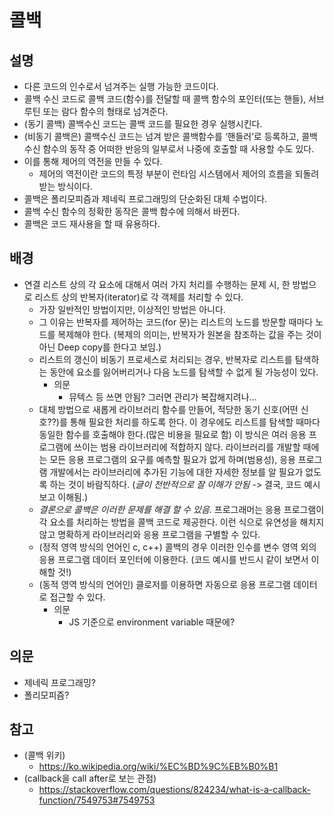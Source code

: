 
# 콜백
## 설명
- 다른 코드의 인수로서 넘겨주는 실행 가능한 코드이다.
- 콜백 수신 코드로 콜백 코드(함수)를 전달할 때 콜백 함수의 포인터(또는 핸들), 서브 루틴 또는 람다 함수의 형태로 넘겨준다.
- (동기 콜백) 콜백수신 코드는 콜백 코드를 필요한 경우 실행시킨다. 
- (비동기 콜백은) 콜백수신 코드는 넘겨 받은 콜백함수를 ‘핸들러’로 등록하고, 콜백 수신 함수의 동작 중 어떠한 반응의 일부로서 나중에 호출할 때 사용할 수도 있다.
- 이를 통해 제어의 역전을 만들 수 있다.	
    - 제어의 역전이란 코드의 특정 부분이 런타임 시스템에서 제어의 흐름을 되돌려 받는 방식이다.
- 콜백은 폴리모피즘과 제네릭 프로그래밍의 단순화된 대체 수법이다.
- 콜백 수신 함수의 정확한 동작은 콜백 함수에 의해서 바뀐다. 
- 콜백은 코드 재사용을 할 때 유용하다.

## 배경
- 연결 리스트 상의 각 요소에 대해서 여러 가지 처리를 수행하는 문제 시, 한 방법으로 리스트 상의 반복자(iterator)로 각 객체를 처리할 수 있다. 
    - 가장 일반적인 방법이지만, 이상적인 방법은 아니다.
    - 그 이유는 반복자를 제어하는 코드(for 문)는 리스트의 노드를 방문할 때마다 노드를 복제해야 한다. (복제의 의미는, 반복자가 원본을 참조하는 값을 주는 것이 아닌 Deep copy를 한다고 보임.)
    - 리스트의 갱신이 비동기 프로세스로 처리되는 경우, 반복자로 리스트를 탐색하는 동안에 요소를 잃어버리거나 다음 노드를 탐색할 수 없게 될 가능성이 있다. 
        - 의문
            - 뮤텍스 등 쓰면 안됨? 그러면 관리가 복잡해지려나…
    - 대체 방법으로 새롭게 라이브러리 함수를 만들어, 적당한 동기 신호(어떤 신호??)를 통해 필요한 처리를 하도록 한다. 이 경우에도 리스트를 탐색할 때마다 동일한 함수를 호출해야 한다.(많은 비용을 필요로 함) 이 방식은 여러 응용 프로그램에 쓰이는 범용 라이브러리에 적합하지 않다. 라이브러리를 개발할 때에는 모든 응용 프로그램의 요구를 예측할 필요가 없게 하며(범용성), 응용 프로그램 개발에서는 라이브러리에 추가된 기능에 대한 자세한 정보를 알 필요가 없도록 하는 것이 바람직하다. (*글이 전반적으로 잘 이해가 안됨* -> 결국, 코드 예시보고 이해됨.)
    - *결론으로 콜백은 이러한 문제를 해결 할 수 있음.* 프로그래머는 응용 프로그램이 각 요소를 처리하는 방법을 콜백 코드로 제공한다. 이런 식으로 유연성을 해치지 않고 명확하게 라이브러리와 응용 프로그램을 구별할 수 있다.
    - (정적 영역 방식의 언어인 c, c++) 콜백의 경우 이러한 인수를 변수 영역 외의 응용 프로그램 데이터 포인터에 이용한다.  (코드 예시를 반드시 같이 보면서 이해할 것!)
    - (동적 영역 방식의 언어인) 클로저를 이용하면 자동으로 응용 프로그램 데이터로 접근할 수 있다.
        - 의문
            - JS 기준으로 environment variable 때문에?


## 의문
- 제네릭 프로그래밍?
- 폴리모피즘?

## 참고
- (콜백 위키)
    - https://ko.wikipedia.org/wiki/%EC%BD%9C%EB%B0%B1
- (callback을 call after로 보는 관점)
    -  https://stackoverflow.com/questions/824234/what-is-a-callback-function/7549753#7549753
